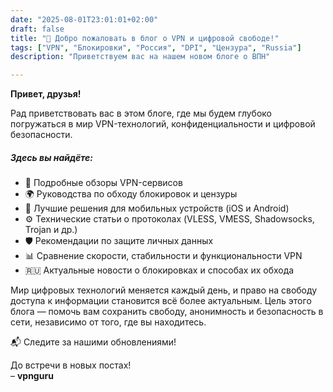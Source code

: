 ```yaml
---
date: "2025-08-01T23:01:01+02:00"
draft: false
title: "👋 Добро пожаловать в блог о VPN и цифровой свободе!"
tags: ["VPN", "Блокировки", "Россия", "DPI", "Цензура", "Russia"]
description: "Приветствуем вас на нашем новом блоге о ВПН"

---
```


**Привет, друзья!**

Рад приветствовать вас в этом блоге, где мы будем глубоко погружаться в мир VPN-технологий, конфиденциальности и цифровой безопасности.

##### Здесь вы найдёте:

- 🔐 Подробные обзоры VPN-сервисов  
- 🌍 Руководства по обходу блокировок и цензуры  
- 📱 Лучшие решения для мобильных устройств (iOS и Android)  
- ⚙️ Технические статьи о протоколах (VLESS, VMESS, Shadowsocks, Trojan и др.)  
- 🛡 Рекомендации по защите личных данных  
- 📊 Сравнение скорости, стабильности и функциональности VPN  
- 🇷🇺 Актуальные новости о блокировках и способах их обхода  

Мир цифровых технологий меняется каждый день, и право на свободу доступа к информации становится всё более актуальным. Цель этого блога — помочь вам сохранить свободу, анонимность и безопасность в сети, независимо от того, где вы находитесь.

📬 Следите за нашими обновлениями!

До встречи в новых постах!  
– **vpnguru**